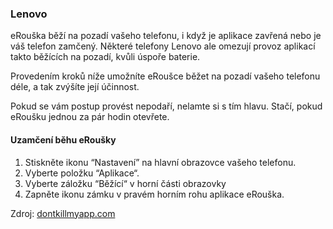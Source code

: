 ### Lenovo

eRouška běží na pozadí vašeho telefonu, i když je aplikace zavřená nebo je váš telefon zamčený. Některé telefony Lenovo ale omezují provoz aplikací takto běžících na pozadí, kvůli úspoře baterie.

Provedením kroků níže umožníte eRoušce běžet na pozadí vašeho telefonu déle, a tak zvýšíte její účinnost.

Pokud se vám postup provést nepodaří, nelamte si s tím hlavu. Stačí, pokud eRoušku jednou za pár hodin otevřete.

#### Uzamčení běhu eRoušky

1.	Stiskněte ikonu “Nastavení” na hlavní obrazovce vašeho telefonu.
2.	Vyberte položku “Aplikace“.
3.	Vyberte záložku “Běžící“ v horní části obrazovky
4.	Zapněte ikonu zámku v pravém horním rohu aplikace eRouška.


Zdroj: [dontkillmyapp.com](https://dontkillmyapp.com/?utm_source=erouska&utm_medium=odkaz&utm_campaign=koronavirus)
